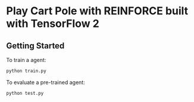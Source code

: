 # Play Cart Pole with REINFORCE built with TensorFlow 2

## Getting Started

To train a agent:

```bash
python train.py
```

To evaluate a pre-trained agent:

```bash
python test.py
```
